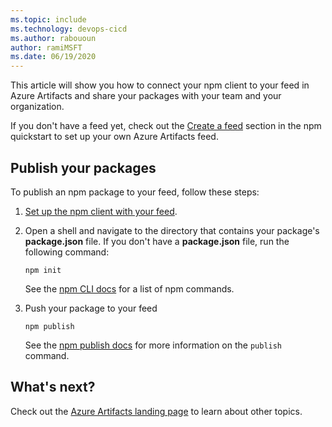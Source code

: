 ```yaml
---
ms.topic: include
ms.technology: devops-cicd
ms.author: rabououn
author: ramiMSFT
ms.date: 06/19/2020
---
```


This article will show you how to connect your npm client to your feed in Azure Artifacts and share your packages with your team and your organization.

If you don't have a feed yet, check out the [Create a feed](../../get-started-npm.md#create-a-feed) section in the npm quickstart to set up your own Azure Artifacts feed.

## Publish your packages

To publish an npm package to your feed, follow these steps:

1. [Set up the npm client with your feed](../../npm/npmrc.md).

1. Open a shell and navigate to the directory that contains your package's **package.json** file.
   If you don't have a **package.json** file, run the following command:

   ```
   npm init
   ```
    See the [npm CLI docs](https://docs.npmjs.com/cli-documentation/cli) for a list of npm commands.
   
1. Push your package to your feed 
   ```
   npm publish
   ```

    See the [npm publish docs](https://docs.npmjs.com/cli/publish) for more information on the `publish` command.

## What's next?

Check out the [Azure Artifacts landing page](../../index.yml) to learn about other topics.
